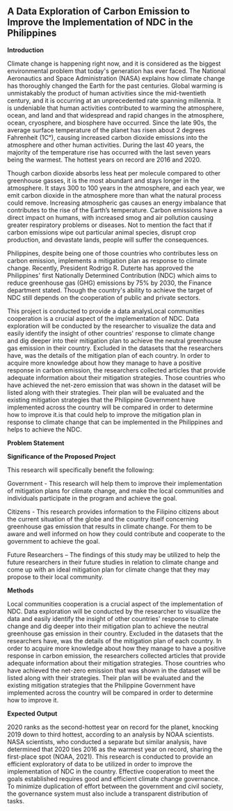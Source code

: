 ## **A Data Exploration of Carbon Emission to Improve the Implementation of NDC in the Philippines**

**Introduction**

Climate change is happening right now, and it is considered as the biggest environmental problem that today's generation has ever faced. The National Aeronautics and Space Administration (NASA) explains how climate change has thoroughly changed the Earth for the past centuries. Global warming is unmistakably the product of human activities since the mid-twentieth century, and it is occurring at an unprecedented rate spanning millennia. It is
undeniable that human activities contributed to warming the atmosphere, ocean, and land and that widespread and rapid changes in the atmosphere, ocean, cryosphere, and biosphere have occurred. Since the late 90s, the average surface temperature of the planet has risen about 2 degrees Fahrenheit (1C°), causing increased carbon dioxide emissions into the atmosphere and other human activities. During the last 40 years, the majority of the temperature rise has occurred with the last seven years being the warmest. The hottest years on record are 2016 and 2020.

Though carbon dioxide absorbs less heat per molecule compared to other greenhouse gasses, it is the most abundant and stays longer in the atmosphere. It stays 300 to 100 years in the
atmosphere, and each year, we emit carbon dioxide in the atmosphere more than what the natural process could remove.  Increasing atmospheric gas causes an energy imbalance that contributes to the rise of the Earth’s temperature. Carbon emissions have a direct impact on humans, with increased smog and air pollution causing greater respiratory problems or diseases. Not to mention the fact that if carbon emissions wipe out particular animal species, disrupt crop production, and devastate lands, people will suffer the consequences.

Philippines, despite being one of those countries who contributes less on carbon emission, implements a mitigation plan as response to climate change. Recently,  President Rodrigo R. Duterte has approved the Philippines' first Nationally Determined Contribution (NDC) which aims to reduce greenhouse gas (GHG) emissions by 75% by 2030, the Finance department stated. Though the country's ability to achieve the target of NDC still depends on the cooperation of public and private sectors.

This project is conducted to provide a data analysLocal communities cooperation is a crucial aspect of the implementation of NDC. Data exploration will be conducted by the researcher to visualize the data and easily identify the insight of other countries' response to climate change and dig deeper into their mitigation plan to achieve the neutral greenhouse gas emission in their country. Excluded in the datasets that the researchers have, was the details of the mitigation plan of each country. In order to acquire more knowledge about how they manage to have a positive response in carbon emission, the researchers collected articles that provide adequate information about their mitigation strategies. Those countries who have achieved the net-zero emission that was shown in the dataset will be listed along with their strategies. Their plan will be evaluated and the existing mitigation strategies that the Philippine Government have implemented across the country will be compared in order to determine how to improve it.is that could help to improve the mitigation plan in response to climate change that can be implemented in the Philippines and helps to achieve the NDC.


**Problem Statement**

**Significance of the Proposed Project**

This research will specifically benefit the following:
      
Government - This research will help them to improve their implementation of mitigation plans for climate change, and make the local communities and individuals participate in the program and achieve the goal.  

Citizens - This research provides information to the Filipino citizens about the current situation of the globe and the country itself concerning greenhouse gas emission that results in climate change. For them to be aware and well informed on how they could contribute and cooperate to the government to achieve the goal.

Future Researchers – The findings of this study may be utilized to help the future researchers in their future studies in relation to climate change and come up with an ideal mitigation plan for climate change that they may propose to their local community.

**Methods**

Local communities cooperation is a crucial aspect of the implementation of NDC. Data exploration will be conducted by the researcher to visualize the data and easily identify the insight of other countries' response to climate change and dig deeper into their mitigation plan to achieve the neutral greenhouse gas emission in their country. Excluded in the datasets that the researchers have, was the details of the mitigation plan of each country. In order to acquire more knowledge about how they manage to have a positive response in carbon emission, the researchers collected articles that provide adequate information about their mitigation strategies. Those countries who have achieved the net-zero emission that was shown in the dataset will be listed along with their strategies. Their plan will be evaluated and the existing mitigation strategies that the Philippine Government have implemented across the country will be compared in order to determine how to improve it.

**Expected Output**

2020 ranks as the second-hottest year on record for the planet, knocking 2019 down to third hottest, according to an analysis by NOAA scientists. NASA scientists, who conducted a separate but similar analysis, have determined that 2020 ties 2016 as the warmest year on record, sharing the first-place spot (NOAA, 2021). This research is conducted to provide an efficient exploratory of data to be utilized in order to improve the implementation of NDC in the country. Effective cooperation to meet the goals established requires good and efficient climate change governance. To minimize duplication of effort between the government and civil society, the governance system must also include a transparent distribution of tasks.

